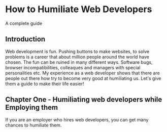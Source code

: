 # How to Humiliate Web Developers
A complete guide

## Introduction
Web development is fun. Pushing buttons to make websites, to solve problems is a career that about million people around the world have chosen. The fun can be ruined in many different ways. Software bugs, browser incompatibilities, colleaques and managers with special personalities etc.
My experience as a web developer shows that there are people out there how try to become very good at humiliating us. Let's give them a guide to make their life easier! 

## Chapter One - Humiliating web developers while Employing them 
If you are an employer who hires web developers, you can get many chances to humiliate them. 
